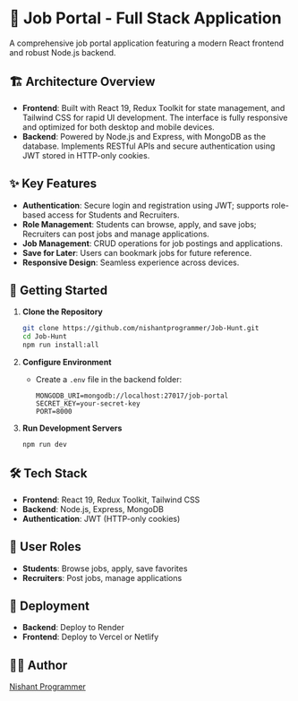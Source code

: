 # 🚀 Job Portal - Full Stack Application

A comprehensive job portal application featuring a modern React frontend and robust Node.js backend.

## 🏗️ Architecture Overview

- **Frontend**: Built with React 19, Redux Toolkit for state management, and Tailwind CSS for rapid UI development. The interface is fully responsive and optimized for both desktop and mobile devices.
- **Backend**: Powered by Node.js and Express, with MongoDB as the database. Implements RESTful APIs and secure authentication using JWT stored in HTTP-only cookies.

## ✨ Key Features

- **Authentication**: Secure login and registration using JWT; supports role-based access for Students and Recruiters.
- **Role Management**: Students can browse, apply, and save jobs; Recruiters can post jobs and manage applications.
- **Job Management**: CRUD operations for job postings and applications.
- **Save for Later**: Users can bookmark jobs for future reference.
- **Responsive Design**: Seamless experience across devices.

## 🚀 Getting Started

1. **Clone the Repository**
   ```bash
   git clone https://github.com/nishantprogrammer/Job-Hunt.git
   cd Job-Hunt
   npm run install:all
   ```

2. **Configure Environment**
   - Create a `.env` file in the backend folder:
     ```env
     MONGODB_URI=mongodb://localhost:27017/job-portal
     SECRET_KEY=your-secret-key
     PORT=8000
     ```

3. **Run Development Servers**
   ```bash
   npm run dev
   ```

## 🛠️ Tech Stack

- **Frontend**: React 19, Redux Toolkit, Tailwind CSS
- **Backend**: Node.js, Express, MongoDB
- **Authentication**: JWT (HTTP-only cookies)

## 📱 User Roles

- **Students**: Browse jobs, apply, save favorites
- **Recruiters**: Post jobs, manage applications

## 🚀 Deployment

- **Backend**: Deploy to Render
- **Frontend**: Deploy to Vercel or Netlify

## 👨‍💻 Author

[Nishant Programmer](https://github.com/nishantprogrammer)
